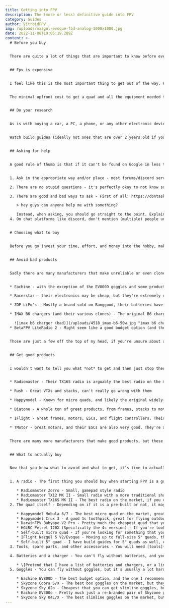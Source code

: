```yaml
---
title: Getting into FPV
description: The (more or less) definitive guide into FPV
category: Guides
author: VitroidFPV
img: /uploads/nazgul-evoque-f5d-analog-1000x1000.jpg
date: 2022-11-08T19:05:19.289Z
content: >-
  # Before you buy


  There are quite a lot of things that are important to know before even looking at actual products. In this article, I will at least try to list all of the important info you need to know when starting out


  ## Fpv is expensive


  I feel like this is the most important thing to get out of the way. Having unrealistic price expectations that are then hard/impossible to achieve is the fastest way to get turned away. All the different prices are explained in the FAQ, but the main point is: 


  The minimal upfront cost to get a quad and all the equipment needed to get it in the air is about $300, and another $300 if you want to have something that will carry a full-size action camera like a GoPro. It could be cheaper, but most things that will take the price lower than that are usually not worth buying 


  ## Do your research


  As is with buying a car, a PC, a phone, or any other electronic device, you should know what you're buying, and what the basic names and terms mean. 


  Watch build guides (ideally not ones that are over 2 years old if you're looking for parts recommendations as well), setup tutorials, and reviews to get an idea of what you need/want to buy. If you're unsure about your findings, don't know what something means, or just want opinions, it's fine to ask. That leads us to... 


  ## Asking for help


  A good rule of thumb is that if it can't be found on Google in less than a minute, it's probably something worth asking others. There are many places where you can get help, be it forums, Reddit communities (r/fpv, r/multicopter), or Discord servers ([Mr Steele](https://discord.gg/fpv), [Drone Community](https://discord.gg/drones)). Before you ask, there are a few things that you should know: 


  1. Ask in the appropriate way and/or place - most forums/discord servers have dedicated places for specific questions. Putting your questions in the appropriate place will go a long way for the people that help out others

  2. There are no stupid questions - it's perfectly okay to not know something. Don't be afraid to ask, or worry that you're annoying others. It's better to just ask what you want rather than just going in blind and spending a lot of money on bad equipment

  3. There are good and bad ways to ask - First of all: https://dontasktoask.com/ is a great page to show how not to approach things. This basically means that you shouldn't ask

     > hey guys can anyone help me with something?

     Instead, when asking, you should go straight to the point. Explain what you want to know, what you've done/found out so far, and any other ideas that you may have
  4. On chat platforms like discord, don't mention (multiple) people unless it's specifically allowed. Don't send direct messages out to people who offer help, keep it in one place, and be patient if someone doesn't immediately respond. Someone will eventually see your questions, it's rude to be impatient at volunteer helpers, people have their own lives


  # Choosing what to buy


  Before you go invest your time, effort, and money into the hobby, making educated decisions goes a long way to prevent overspending/buying bad gear, and keeping your sanity


  ## Avoid bad products


  Sadly there are many manufacturers that make unreliable or even clone products. This is often hard to spot as a beginner. I will list some manufacturers/products below that shouldn't be considered unless specifically said otherwise: 


  * Eachine - with the exception of the EV800D goggles and some products that they only re-brand, most of their products are low in quality at best 

  * Racerstar - their electronics may be cheap, but they're extremely unreliable, often failing in highly destructive ways 

  * ZOP LiPo's - Mostly a brand sold on Banggood, their batteries have pretty much no quality control. Don't cheap out on stuff that can burn your house down

  * IMAX B6 chargers (and their various clones) - The original B6 charger is already known to be more or less a fire hazard. The clones are even worse in this aspect. If you see a charger that looks something like this, it's not worth it

    ![imax b6 charger (bad)](/uploads/4518_imax-b6-50w.jpg "imax b6 charger (bad)")
  * BetaFPV LiteRadio 2 - Might seem like a good budget option (and the LiteRadio 3 is actually acceptable), but the LiteRadio 2 has very bad gimbals that tend to fail within about a month of use


  Those are just a few off the top of my head, if you're unsure about something, it's **always** better to ask


  ## Get good products


  I wouldn't want to tell you what *not* to get and then just stop there. FPV is not all just caution about products, there are manufacturers that have a very clean track record


  * Radiomaster - Their TX16S radio is arguably the best radio on the market, and their products are generally very good. They also have a very good reputation for customer support

  * Rush - Great VTXs and stacks, can't really go wrong with them

  * Happymodel - Known for micro quads, and likely the original widely-used ELRS hardware which they still continue to improve

  * Diatone - A whole ton of great products, from frames, stacks to motors. Wide range of price points all with good quality

  * IFlight - Great frames, motors, ESCs, and flight controllers. Their electronics are good, but they're a bit more expensive than other options

  * TMotor - Great motors, and their ESCs are also very good. They're a bit more expensive than other options, but they're mostly all worth it


  There are many more manufacturers that make good products, but these are the ones that I've had the most experience with. If you any suggestions, feel free to let me know or make a pull request on the GitHub repo


  ## What to actually buy


  Now that you know what to avoid and what to get, it's time to actually buy stuff. I will try to list the most important things that you need to get started, and then go into more detail about the different parts. Most of this info is also in the [FAQ](https://vitroidfpv-sv.netlify.app/faq#Building), but I will try to explain it in a short and concise way here, as well as some specific product recommendations


  1. A radio - The first thing you should buy when starting FPV is a good radio. It will allow you to get in some sim time while waiting for the rest of your gear, and most modern ones do not require any additional things to run, except batteries. I would absolutely go with ELRS if possible, all of the radios listed below have ELRS versions

     * Radiomaster Zorro - Small, gamepad style radio
     * Radiomaster TX12 MK II - Small radio with a more traditional shape
     * Radiomaster TX16S MK II - The best radio on the market, if you can afford it, get it
  2. The quad itself - Depending on if it is a pre-built or not, it may take you a week or more to get all the parts, build it and set it up. This mostly applies for self-built quads, but even pre-builts will take some setup time

     * Happymodel Mobula 6/7 - The best micro quad on the market, great cheap option for flying indoors and lightly outdoors as well
     * Happymodel Crux 3 - A good 1s toothpick, great for flying outdoors in your backyard or at a park
     * DarwinFPV Babyape V2 Pro - Pretty much the cheapest quad that you can get that is actually good. It runs on 3s, so you will need a proper charger for it, unlike the other two that can use a simple 1s one
     * HGLRC Petrel 120X (Specifically the 4s version) - If you're looking for something with a lot of power at this smaller size, this is a great pick. But it is more expensive than the other options, and also needs a proper charger
     * Self-built micro quad - If you're looking for something that you can build yourself, I have a [guide](https://vitroidfpv-sv.netlify.app/building) on how to build one. It's a bit more expensive than the pre-built options, but you can customize it to your liking and it will teach you a lot about how quads work and go together
     * IFlight Nazgul 5 V2/Evoque - Moving up to full-size 5" quads, these are great options. The Nazgul 5 V2 is cheaper, the Evoque is newer, but more expensive. Both are good entry-level quads that can haul a full-size GoPro
     * Self-built 5" quad - I have build guides for 5" quads as well, currently a Beginner, Advanced, or a Race build, you can find them [here](https://vitroidfpv-sv.netlify.app/building)
  3. Tools, spare parts, and other accessories - You will need [tools](https://vitroidfpv-sv.netlify.app/faq#tools) to build, maintain, and fix up your quad, and some [spare parts and other odd bits](https://vitroidfpv-sv.netlify.app/faq#accessories) to replace broken ones if needed

  4. Batteries and a charger - You can't fly without batteries, and you can't charge them without a charger. They're not esential to the setup, but you will need them to actually fly and set up the ESC

     * \[Pretend that I have a list of batteries and chargers, or a link to the equipment page]
  5. Goggles - You can fly without goggles, but it's usually a lot harder. You can build and set up the quad while waiting for your goggles to arrive, and that leaves you with a lot less steps of setup to do when you get them

     * Eachine EV800D - The best budget option, and the one I recommend to most people. They're not the best, but they're good enough for most people that are just starting out
     * Skyzone Cobra S/X - The best box goggles on the market, but they're also the most expensive in this category
     * Skyzone Sky 02o - Cheapest that you can get slimline goggles, but they have pretty low FOV which may be a problem for some people
     * Eachine EV300o - Pretty much just a re-branded pair of Skyzone goggles that are pretty similar to the following 04L/X
     * Skyzone Sky 04L/X - The best slimline goggles on the market, but they're also the most expensive in this category. The 04L use slightly worse screens, but are cheaper
---
```

